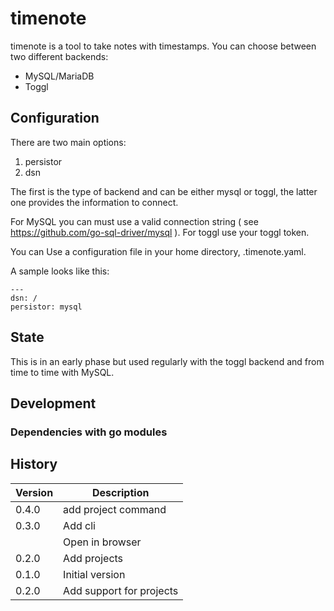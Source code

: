 # timenote

timenote is a tool to take notes with timestamps. You can choose between two different backends:

* MySQL/MariaDB
* Toggl

## Configuration

There are two main options:

1. persistor
2. dsn

The first is the type of backend and can be either mysql or toggl, the latter one provides the information to connect.

For MySQL you can must use a valid connection string ( see https://github.com/go-sql-driver/mysql ). For toggl use your toggl token.

You can Use a configuration file in your home directory, .timenote.yaml.

A sample looks like this:

    ---
    dsn: /
    persistor: mysql

## State

This is in an early phase but used regularly with the toggl backend and from time to time with MySQL.

## Development

### Dependencies with go modules

## History

|Version|Description|
|---|---|
|0.4.0|add project command|
|0.3.0|Add cli|
||Open in browser|
|0.2.0|Add projects|
|0.1.0|Initial version|
|0.2.0|Add support for projects|
